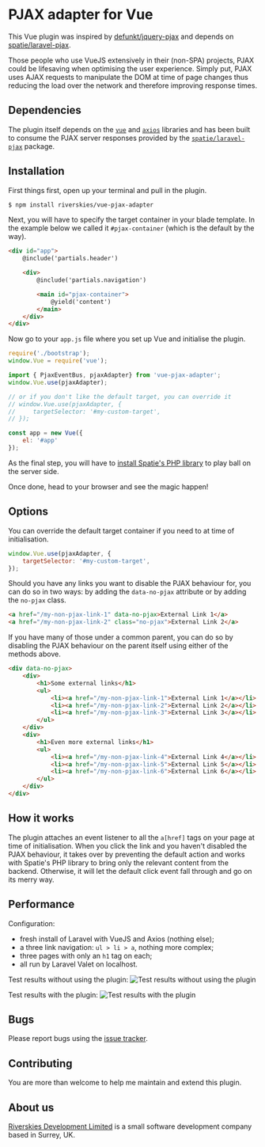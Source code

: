 # PJAX adapter for Vue
This Vue plugin was inspired by [defunkt/jquery-pjax](https://github.com/defunkt/jquery-pjax) and depends on [spatie/laravel-pjax](https://github.com/spatie/laravel-pjax).

Those people who use VueJS extensively in their (non-SPA) projects, PJAX could be lifesaving when optimising the user experience. Simply put, PJAX uses AJAX requests to manipulate the DOM at time of page changes thus reducing the load over the network and therefore improving response times.

## Dependencies
The plugin itself depends on the [`vue`](https://www.npmjs.com/package/vue) and [`axios`](https://www.npmjs.com/package/axios) libraries and has been built to consume the PJAX server responses provided by the [`spatie/laravel-pjax`](https://packagist.org/packages/spatie/laravel-pjax) package.

## Installation
First things first, open up your terminal and pull in the plugin.
```sh
$ npm install riverskies/vue-pjax-adapter
```

Next, you will have to specify the target container in your blade template. In the example below we called it `#pjax-container` (which is the default by the way).
```html
<div id="app">
    @include('partials.header')

    <div>
        @include('partials.navigation')

        <main id="pjax-container">
            @yield('content')
        </main>
    </div>
</div>
```

Now go to your `app.js` file where you set up Vue and initialise the plugin.
```javascript
require('./bootstrap');
window.Vue = require('vue');

import { PjaxEventBus, pjaxAdapter} from 'vue-pjax-adapter';
window.Vue.use(pjaxAdapter);

// or if you don't like the default target, you can override it
// window.Vue.use(pjaxAdapter, {
//     targetSelector: '#my-custom-target',
// });

const app = new Vue({
    el: '#app'
});
```

As the final step, you will have to [install Spatie's PHP library](https://github.com/spatie/laravel-pjax#installation) to play ball on the server side.

Once done, head to your browser and see the magic happen! 

## Options
You can override the default target container if you need to at time of initialisation.
```javascript
window.Vue.use(pjaxAdapter, {
    targetSelector: '#my-custom-target',
});
``` 

Should you have any links you want to disable the PJAX behaviour for, you can do so in two ways: by adding the `data-no-pjax` attribute or by adding the `no-pjax` class. 
```html
<a href="/my-non-pjax-link-1" data-no-pjax>External Link 1</a>
<a href="/my-non-pjax-link-2" class="no-pjax">External Link 2</a>
```

If you have many of those under a common parent, you can do so by disabling the PJAX behaviour on the parent itself using either of the methods above.
```html
<div data-no-pjax>
    <div>
        <h1>Some external links</h1>
        <ul>
            <li><a href="/my-non-pjax-link-1">External Link 1</a></li>
            <li><a href="/my-non-pjax-link-2">External Link 2</a></li>
            <li><a href="/my-non-pjax-link-3">External Link 3</a></li>
        </ul>
    </div>
    <div>
        <h1>Even more external links</h1>
        <ul>
            <li><a href="/my-non-pjax-link-4">External Link 4</a></li>
            <li><a href="/my-non-pjax-link-5">External Link 5</a></li>
            <li><a href="/my-non-pjax-link-6">External Link 6</a></li>
        </ul>
    </div>
</div> 
```

## How it works
The plugin attaches an event listener to all the `a[href]` tags on your page at time of initialisation. When you click the link and you haven't disabled the PJAX behaviour, it takes over by preventing the default action and works with Spatie's PHP library to bring only the relevant content from the backend. Otherwise, it will let the default click event fall through and go on its merry way. 

## Performance
Configuration: 
- fresh install of Laravel with VueJS and Axios (nothing else);
- a three link navigation: `ul > li > a`, nothing more complex;
- three pages with only an `h1` tag on each;
- all run by Laravel Valet on localhost. 

Test results without using the plugin:
![Test results without using the plugin](./images/without_the_plugin.png)

Test results with the plugin:
![Test results with the plugin](./images/with_the_plugin.png)

## Bugs
Please report bugs using the [issue tracker](https://github.com/riverskies/vue-pjax-adapter/issues).

## Contributing
You are more than welcome to help me maintain and extend this plugin. 

## About us 
[Riverskies Development Limited](https://riverskies.com) is a small software development company based in Surrey, UK.
